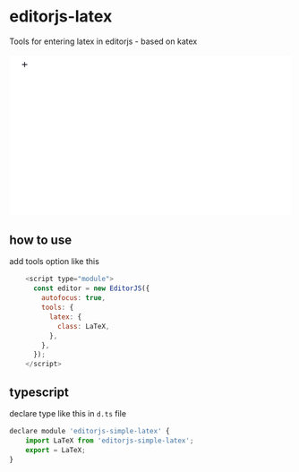 # editorjs-latex

Tools for entering latex in editorjs - based on katex

![example](./example.gif)

## how to use

add tools option like this

```js
    <script type="module">
      const editor = new EditorJS({
        autofocus: true,
        tools: {
          latex: {
            class: LaTeX,
          },
        },
      });
    </script>
```

## typescript

declare type like this in `d.ts` file

```js
declare module 'editorjs-simple-latex' {
    import LaTeX from 'editorjs-simple-latex';
    export = LaTeX;
}
```
